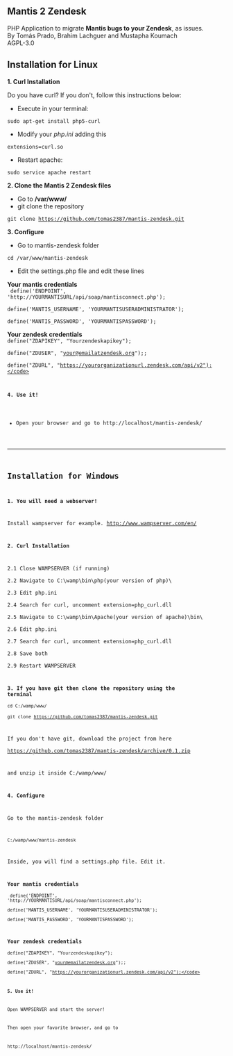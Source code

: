 Mantis 2 Zendesk
-

PHP Application to migrate **Mantis bugs to your Zendesk**, as issues.  
By Tomás Prado, Brahim Lachguer and Mustapha Koumach  
AGPL-3.0  

Installation for Linux
-

**1. Curl Installation**

Do you have curl? If you don't, follow this instructions below:

* Execute in your terminal: 

<code>sudo apt-get install php5-curl</code>

* Modify your *php.ini* adding this

<code>extensions=curl.so</code>

* Restart apache:

<code>sudo service apache restart</code>

**2. Clone the Mantis 2 Zendesk files**

* Go to **/var/www/**
* git clone the repository 

<code>git clone https://github.com/tomas2387/mantis-zendesk.git</code>

**3. Configure**

* Go to mantis-zendesk folder

<code>cd /var/www/mantis-zendesk</code>

* Edit the settings.php file and edit these lines 

****Your mantis credentials****  
<code>
define('ENDPOINT', 'http://YOURMANTISURL/api/soap/mantisconnect.php');  
define('MANTIS_USERNAME', 'YOURMANTISUSERADMINISTRATOR');  
define('MANTIS_PASSWORD', 'YOURMANTISPASSWORD');</code>

****Your zendesk credentials****  
<code>define("ZDAPIKEY", "Yourzendeskapikey");  
define("ZDUSER", "your@emailatzendesk.org");;  
define("ZDURL", "https://yourorganizationurl.zendesk.com/api/v2");</code>  

**4. Use it!**

* Open your browser and go to http://localhost/mantis-zendesk/


----------------------

Installation for Windows   
-

**1. You will need a webserver!** 

Install wampserver for example. 
http://www.wampserver.com/en/

**2. Curl Installation**   


2.1 Close WAMPSERVER (if running)    
2.2 Navigate to C:\wamp\bin\php\(your version of php)\    
2.3 Edit php.ini    
2.4 Search for curl, uncomment extension=php_curl.dll    
2.5 Navigate to C:\wamp\bin\Apache\(your version of apache)\bin\    
2.6 Edit php.ini    
2.7 Search for curl, uncomment extension=php_curl.dll    
2.8 Save both    
2.9 Restart WAMPSERVER   
 
**3. If you have git then clone the repository using the terminal**    
<code>cd C:/wamp/www/</code>    
<code>git clone https://github.com/tomas2387/mantis-zendesk.git</code>    

If you don't have git, download the project from here   
https://github.com/tomas2387/mantis-zendesk/archive/0.1.zip

and unzip it inside C:/wamp/www/    

**4. Configure**   

Go to the mantis-zendesk folder    

<code>C:/wamp/www/mantis-zendesk</code>   

Inside, you will find a settings.php file. Edit it.    


****Your mantis credentials****  
<code>
define('ENDPOINT', 'http://YOURMANTISURL/api/soap/mantisconnect.php');  
define('MANTIS_USERNAME', 'YOURMANTISUSERADMINISTRATOR');  
define('MANTIS_PASSWORD', 'YOURMANTISPASSWORD');</code>

****Your zendesk credentials****  
<code>define("ZDAPIKEY", "Yourzendeskapikey");  
define("ZDUSER", "your@emailatzendesk.org");;  
define("ZDURL", "https://yourorganizationurl.zendesk.com/api/v2");</code>  



**5. Use it!**    

Open WAMPSERVER and start the server!     

Then open your favorite browser, and go to     

http://localhost/mantis-zendesk/







